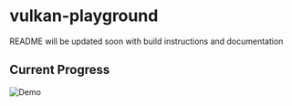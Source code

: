 # vulkan-playground
README will be updated soon with build instructions and documentation

## Current Progress
![Demo](Docs/demo.jpeg)
